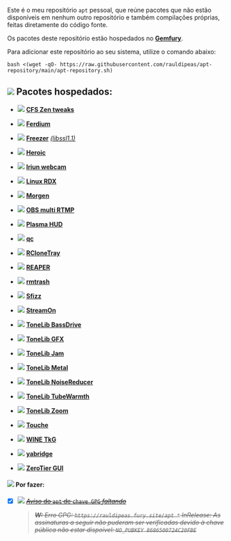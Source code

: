 Este é o meu repositório `apt` pessoal, que reúne pacotes que não estão disponíveis em nenhum outro repositório e também compilações próprias, feitas diretamente do código fonte.

Os pacotes deste repositório estão hospedados no [**Gemfury**](https://gemfury.com).

Para adicionar este repositório ao seu sistema, utilize o comando abaixo:
```
bash <(wget -qO- https://raw.githubusercontent.com/rauldipeas/apt-repository/main/apt-repository.sh)
```
## ![](https://raw.githubusercontent.com/PapirusDevelopmentTeam/papirus-icon-theme/master/Papirus/24x24/mimetypes/application-x-compress.svg) Pacotes hospedados:
- ![](https://raw.githubusercontent.com/PapirusDevelopmentTeam/papirus-icon-theme/master/Papirus/24x24/devices/cpu.svg) [**CFS Zen tweaks**](https://github.com/igo95862/cfs-zen-tweaks)
- ![](https://raw.githubusercontent.com/PapirusDevelopmentTeam/papirus-icon-theme/master/Papirus/24x24/apps/ferdium.svg) [**Ferdium**](https://ferdium.org)
- ![](https://raw.githubusercontent.com/PapirusDevelopmentTeam/papirus-icon-theme/master/Papirus/24x24/apps/freezer.svg) [**Freezer**](https://freezerapk.com) [*(libssl1.1)*](http://security.ubuntu.com/ubuntu/pool/main/o/openssl)
- ![](https://raw.githubusercontent.com/PapirusDevelopmentTeam/papirus-icon-theme/master/Papirus/24x24/apps/heroic.svg) [**Heroic**](https://heroicgameslauncher.com)
- ![](https://raw.githubusercontent.com/PapirusDevelopmentTeam/papirus-icon-theme/master/Papirus/24x24/apps/webcamoid.svg) [**Iriun webcam**](https://iriun.com)
- ![](https://raw.githubusercontent.com/PapirusDevelopmentTeam/papirus-icon-theme/master/Papirus/24x24/devices/cpu.svg) [**Linux RDX**](https://github.com/rauldipeas/linux-rdx)

- ![](https://raw.githubusercontent.com/PapirusDevelopmentTeam/papirus-icon-theme/master/Papirus/24x24/apps/office-calendar.svg) [**Morgen**](https://morgen.so)
- ![](https://raw.githubusercontent.com/PapirusDevelopmentTeam/papirus-icon-theme/master/Papirus/24x24/apps/obs.svg) [**OBS multi RTMP**](https://sorayuki.github.io/obs-multi-rtmp)
- ![](https://raw.githubusercontent.com/PapirusDevelopmentTeam/papirus-icon-theme/master/Papirus/24x24/apps/kmenuedit.svg) [**Plasma HUD**](https://github.com/Zren/plasma-hud)
- ![](https://raw.githubusercontent.com/PapirusDevelopmentTeam/papirus-icon-theme/master/Papirus/24x24/apps/QOwnNotes.svg) [**qc**](https://github.com/qownnotes/qc)
- ![](https://raw.githubusercontent.com/PapirusDevelopmentTeam/papirus-icon-theme/master/Papirus/24x24/apps/rclonetray.svg) [**RCloneTray**](https://github.com/dimitrov-adrian/RcloneTray)
- ![](https://raw.githubusercontent.com/PapirusDevelopmentTeam/papirus-icon-theme/master/Papirus/24x24/apps/cockos-reaper.svg) [**REAPER**](https://reaper.fm)
- ![](https://raw.githubusercontent.com/PapirusDevelopmentTeam/papirus-icon-theme/master/Papirus/24x24/places/user-trash.svg) [**rmtrash**](https://github.com/PhrozenByte/rmtrash)
- ![](https://raw.githubusercontent.com/PapirusDevelopmentTeam/papirus-icon-theme/master/Papirus/24x24/apps/org.gnome.Extensions.svg) [**Sfizz**](https://sfz.tools/sfizz)
- ![](https://raw.githubusercontent.com/PapirusDevelopmentTeam/papirus-icon-theme/master/Papirus/24x24/apps/instagram.svg) [**StreamOn**](https://getstreamon.com)
- ![](https://raw.githubusercontent.com/PapirusDevelopmentTeam/papirus-icon-theme/master/Papirus/24x24/apps/org.gnome.Extensions.svg) [**ToneLib BassDrive**](https://tonelib.net/tl-bassdrive.html)
- ![](https://raw.githubusercontent.com/PapirusDevelopmentTeam/papirus-icon-theme/master/Papirus/24x24/apps/ToneLib-GFX.svg) [**ToneLib GFX**](https://tonelib.net/gfx-overview.html)
- ![](https://raw.githubusercontent.com/PapirusDevelopmentTeam/papirus-icon-theme/master/Papirus/24x24/apps/ToneLib-Jam.svg) [**ToneLib Jam**](https://tonelib.net/jam-overview.html)
- ![](https://raw.githubusercontent.com/PapirusDevelopmentTeam/papirus-icon-theme/master/Papirus/24x24/apps/org.gnome.Extensions.svg) [**ToneLib Metal**](https://tonelib.net/tonelib-metal.html)
- ![](https://raw.githubusercontent.com/PapirusDevelopmentTeam/papirus-icon-theme/master/Papirus/24x24/apps/org.gnome.Extensions.svg) [**ToneLib NoiseReducer**](https://tonelib.net/meet-tl-noisereducer.html)
- ![](https://raw.githubusercontent.com/PapirusDevelopmentTeam/papirus-icon-theme/master/Papirus/24x24/apps/org.gnome.Extensions.svg) [**ToneLib TubeWarmth**](https://tonelib.net/tl-tubewarmth.html)
- ![](https://raw.githubusercontent.com/PapirusDevelopmentTeam/papirus-icon-theme/master/Papirus/24x24/apps/ToneLib-Zoom.svg) [**ToneLib Zoom**](https://tonelib.net/tonelib-zoom.html)
- ![](https://raw.githubusercontent.com/PapirusDevelopmentTeam/papirus-icon-theme/master/Papirus/24x24/apps/com.github.joseexposito.touche.svg) [**Touche**](https://github.com/JoseExposito/touche)
- ![](https://raw.githubusercontent.com/PapirusDevelopmentTeam/papirus-icon-theme/master/Papirus/24x24/apps/wine.svg) [**WINE TkG**](https://github.com/Kron4ek/Wine-Builds)
- ![](https://raw.githubusercontent.com/PapirusDevelopmentTeam/papirus-icon-theme/master/Papirus/24x24/apps/org.gnome.Extensions.svg) [**yabridge**](https://github.com/robbert-vdh/yabridge)
- ![](https://raw.githubusercontent.com/PapirusDevelopmentTeam/papirus-icon-theme/master/Papirus/24x24/apps/zerotier-gui.svg) [**ZeroTier GUI**](https://github.com/tralph3/ZeroTier-GUI)
#### ![](https://raw.githubusercontent.com/PapirusDevelopmentTeam/papirus-icon-theme/master/Papirus/32x32/apps/gnome-todo.svg) Por fazer:

- [x] ![](https://raw.githubusercontent.com/PapirusDevelopmentTeam/papirus-icon-theme/master/Papirus/16x16/apps/password-manager.svg) [~~*Aviso* do `apt` de `chave GPG` *faltando*~~](https://github.com/gemfury/gemfury/issues/87#issuecomment-1152661434)
    >~~***W:*** *Erro GPG: `https://rauldipeas.fury.site/apt *` InRelease: As assinaturas a seguir não puderam ser verificadas devido à chave pública não estar dispoível: `NO_PUBKEY 8686500724C20FBE`*~~